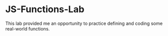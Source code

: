 # JS-Functions-Lab
This lab provided me an opportunity to practice defining and coding some real-world functions.

